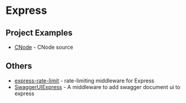 # Express

## Project Examples

- [CNode](https://github.com/cnodejs/nodeclub) - CNode source

## Others
- [express-rate-limit](https://www.npmjs.com/package/express-rate-limit) - rate-limiting middleware for Express
- [SwaggerUIExpress](https://www.npmjs.com/package/swagger-ui-express) - A middleware to add swagger document ui to express 